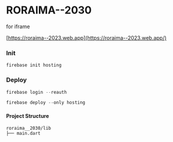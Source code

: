 # RORAIMA--2030
for iframe

[https://roraima--2023.web.app](https://roraima--2023.web.app/)

### Init
````
firebase init hosting
````

### Deploy
````dart
firebase login --reauth
````

````dart
firebase deploy --only hosting
````

#### Project Structure
````
roraima__2030/lib    
├── main.dart  
````